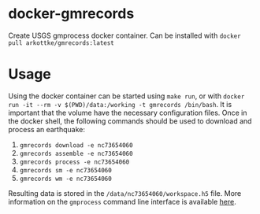 # docker-gmrecords

Create USGS gmprocess docker container. Can be installed with `docker pull arkottke/gmrecords:latest`

# Usage

Using the docker container can be started using `make run`, or with `docker run -it --rm -v $(PWD)/data:/working -t gmrecords /bin/bash`. It is important that the volume have the necessary configuration files. Once in the docker shell, the following commands should be used to download and process an earthquake:
 1. `gmrecords download -e nc73654060`
 2. `gmrecords assemble -e nc73654060`
 3. `gmrecords process -e nc73654060`
 4. `gmrecords sm -e nc73654060`
 5. `gmrecords wm -e nc73654060`

Resulting data is stored in the `/data/nc73654060/workspace.h5` file. More information on the `gmprocess` command line interface is available [here](https://usgs.github.io/groundmotion-processing/contents/tutorials/cli.html).
